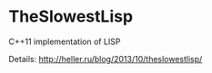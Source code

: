 TheSlowestLisp
==============

C++11 implementation of LISP

Details: http://heller.ru/blog/2013/10/theslowestlisp/
